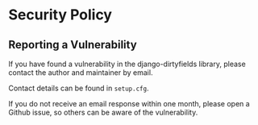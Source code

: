 # Security Policy

## Reporting a Vulnerability

If you have found a vulnerability in the django-dirtyfields library, please contact the author and maintainer by email.

Contact details can be found in `setup.cfg`.

If you do not receive an email response within one month, please open a Github issue, so others can be aware of the vulnerability.
